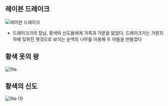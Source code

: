레이븐 드레이크
-
![레이븐 드레이크](https://github.com/user-attachments/assets/fad16a47-38d0-4271-bf97-af7534e1c8d2)
* 드레이크가의 장남, 황색의 신도들에게 가족과 가문을 잃었다. 드레이크가는 가문지하에 잊혀진 옛것으로 보이는 순백의 나무를 이용해 두 아들을 만들었다

황색 옷의 왕
-
![file](https://github.com/user-attachments/assets/21497e98-8c92-4e0c-ab7c-301741d1eac3)


황색의 신도
-
![file (1)](https://github.com/user-attachments/assets/80ec92c0-3e22-41cd-975b-281e5c9379e9)

